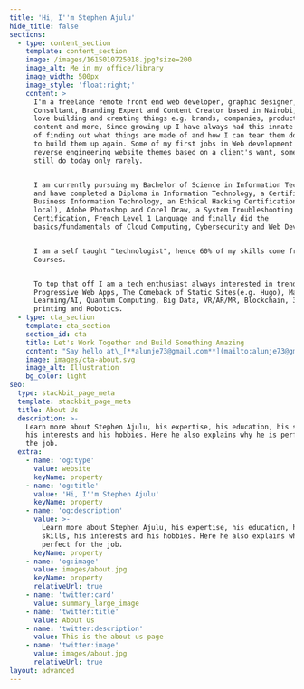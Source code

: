 ```yaml
---
title: 'Hi, I''m Stephen Ajulu'
hide_title: false
sections:
  - type: content_section
    template: content_section
    image: /images/1615010725018.jpg?size=200
    image_alt: Me in my office/library
    image_width: 500px
    image_style: 'float:right;'
    content: >
      I'm a freelance remote front end web developer, graphic designer, I.T
      Consultant, Branding Expert and Content Creator based in Nairobi, Kenya. I
      love building and creating things e.g. brands, companies, products, tools,
      content and more, Since growing up I have always had this innate curiosity
      of finding out what things are made of and how I can tear them down only
      to build them up again. Some of my first jobs in Web development was
      reverse engineering website themes based on a client's want, something i
      still do today only rarely.


      I am currently pursuing my Bachelor of Science in Information Technology
      and have completed a Diploma in Information Technology, a Certificate in
      Business Information Technology, an Ethical Hacking Certification(CEH
      local), Adobe Photoshop and Corel Draw, a System Troubleshooting
      Certification, French Level 1 Language and finally did the
      basics/fundamentals of Cloud Computing, Cybersecurity and Web Development.


      I am a self taught "technologist", hence 60% of my skills come from Online
      Courses.


      To top that off I am a tech enthusiast always interested in trends such as
      Progressive Web Apps, The Comeback of Static Sites(e.g. Hugo), Machine
      Learning/AI, Quantum Computing, Big Data, VR/AR/MR, Blockchain, 3D
      printing and Robotics.
  - type: cta_section
    template: cta_section
    section_id: cta
    title: Let's Work Together and Build Something Amazing
    content: "Say hello at\_[**alunje73@gmail.com**](mailto:alunje73@gmail.com)\_or tell me more about your project by getting started below.\n"
    image: images/cta-about.svg
    image_alt: Illustration
    bg_color: light
seo:
  type: stackbit_page_meta
  template: stackbit_page_meta
  title: About Us
  description: >-
    Learn more about Stephen Ajulu, his expertise, his education, his skills,
    his interests and his hobbies. Here he also explains why he is perfect for
    the job.
  extra:
    - name: 'og:type'
      value: website
      keyName: property
    - name: 'og:title'
      value: 'Hi, I''m Stephen Ajulu'
      keyName: property
    - name: 'og:description'
      value: >-
        Learn more about Stephen Ajulu, his expertise, his education, his
        skills, his interests and his hobbies. Here he also explains why he is
        perfect for the job.
      keyName: property
    - name: 'og:image'
      value: images/about.jpg
      keyName: property
      relativeUrl: true
    - name: 'twitter:card'
      value: summary_large_image
    - name: 'twitter:title'
      value: About Us
    - name: 'twitter:description'
      value: This is the about us page
    - name: 'twitter:image'
      value: images/about.jpg
      relativeUrl: true
layout: advanced
---
```

